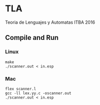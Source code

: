 # TLA
Teoria de Lenguajes y Automatas ITBA 2016

## Compile and Run
### Linux
```
make
./scanner.out < in.esp

```

### Mac
```
flex scanner.l
gcc -ll lex.yy.c -oscanner.out
./scanner.out < in.esp

```